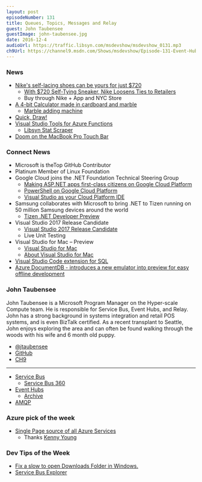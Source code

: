 ```yaml
---
layout: post
episodeNumber: 131
title: Queues, Topics, Messages and Relay
guest: John Taubensee
guestImage: john-taubensee.jpg
date: 2016-12-4
audioUrl: https://traffic.libsyn.com/msdevshow/msdevshow_0131.mp3
ch9Url: https://channel9.msdn.com/Shows/msdevshow/Episode-131-Event-Hubs-Service-Bus--More-with-John-Taubensee
---
```


### News

 - [Nike's self-lacing shoes can be yours for just $720](http://usat.ly/2fTWO7f)
   - [With $720 Self-Tying Sneaker, Nike Loosens Ties to Retailers](http://www.wsj.com/articles/nike-trots-out-exclusives-to-sell-more-direct-1480597202)
   - Buy through Nike + App and NYC Store 
 - [A 4-bit Calculator made in cardboard and marble](https://lapinozz.github.io/learning/2016/11/19/calculator-with-caordboard-and-marbles.html)
   - [Marble adding machine](https://www.youtube.com/watch?v=GcDshWmhF4A)
 - [Quick, Draw!](https://quickdraw.withgoogle.com/)
 - [Visual Studio Tools for Azure Functions](https://blogs.msdn.microsoft.com/webdev/2016/12/01/visual-studio-tools-for-azure-functions)
   - [Libsyn Stat Scraper](https://github.com/ytechie/libsyn-stat-scraper)
 - [Doom on the MacBook Pro Touch Bar](http://www.iclarified.com/57924/doom-on-the-macbook-pro-touch-bar-video)
 
### Connect News

 - Microsoft is theTop GitHub Contributor
 - Platinum Member of Linux Foundation
 - Google Cloud joins the .NET Foundation Technical Steering Group
   - [Making ASP.NET apps first-class citizens on Google Cloud Platform](https://cloudplatform.googleblog.com/2016/08/making-ASP.NET-apps-first-class-citizens-on-Google-Cloud-Platform.html)
   - [PowerShell on Google Cloud Platform](https://cloud.google.com/powershell/)
   - [Visual Studio as your Cloud Platform IDE](https://cloud.google.com/visual-studio/)
 - Samsung collaborates with Microsoft to bring .NET to Tizen running on 50 million Samsung devices around the world
   - [Tizen .NET Developer Preview](http://www.aka.ms/tizen)
 - Visual Studio 2017 Release Candidate
   - [Visual Studio 2017 Release Candidate](https://www.visualstudio.com/vs/visual-studio-2017-rc/)
   - Live Unit Testing
 - Visual Studio for Mac – Preview
   - [Visual Studio for Mac](https://blogs.msdn.microsoft.com/visualstudio/2016/11/16/visual-studio-for-mac/)
   - [About Visual Studio for Mac](https://www.visualstudio.com/visual-studio-for-mac/)
 - [Visual Studio Code extension for SQL](https://marketplace.visualstudio.com/items?itemName=ms-mssql.mssql)
 - [Azure DocumentDB - introduces a new emulator into preview for easy offline development](https://docs.microsoft.com/en-us/azure/documentdb/documentdb-nosql-local-emulator)
 
### John Taubensee

John Taubensee is a Microsoft Program Manager on the Hyper-scale Compute team. He is responsible for Service Bus, Event Hubs, and Relay. John has a strong background in systems integration and retail POS systems, and is even BizTalk certified. As a recent transplant to Seattle, John enjoys exploring the area and can often be found walking through the woods with his wife and 6 month old puppy.

 - [@jtaubensee](https://twitter.com/jtaubensee)
 - [GitHub](https://github.com/jtaubensee)
 - [CH9](https://channel9.msdn.com/Events/Speakers/john-taubensee)

-----------------------------------------------------

 - [Service Bus](https://blogs.msdn.microsoft.com/servicebus/)
   - [Service Bus 360](http://www.servicebus360.com/)
 - [Event Hubs](https://blogs.msdn.microsoft.com/eventhubs/)
   - [Archive](https://docs.microsoft.com/en-us/azure/event-hubs/event-hubs-archive-overview)
 - [AMQP](https://en.wikipedia.org/wiki/Advanced_Message_Queuing_Protocol)

### Azure pick of the week

 - [Single Page source of all Azure Services](http://azureplatform.azurewebsites.net/en-us/)
   - Thanks [Kenny Young](https://twitter.com/KennyYoungTech/status/798983352569184256)

### Dev Tips of the Week

 - [Fix a slow to open Downloads Folder in Windows.](http://www.intowindows.com/fix-downloads-folder-opens-slowly-in-windows-10)
 - [Service Bus Explorer](https://github.com/paolosalvatori/ServiceBusExplorer)
